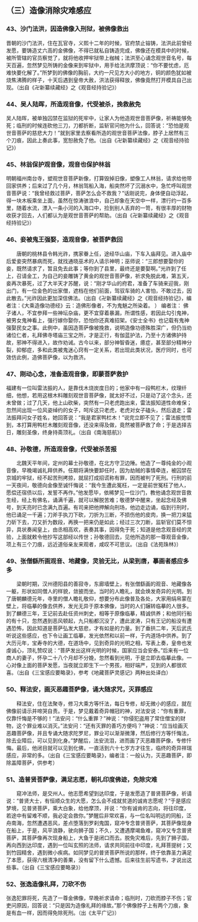 ## （三）造像消除灾难感应
### 43、沙门法洪，因造佛像入刑狱，被佛像救出
晋朝的沙门法洪，住在瓦官寺，义熙十二年的时候，官府禁止镕铸，法洪此前曾经发愿，要铸造丈六高的金佛像，不得已就私自铸造完成，佛像还在模具中的时候，被所管辖的官员察觉了，就将他收押牢狱带上枷械；法洪至心诵念观世音名号，每天百遍，忽然梦见所铸的金像来到牢狱中，用手给法洪摩顶说：“你不要忧虑，厄难快要化解了。”所梦到的佛像的胸前，大约一尺见方大小的地方，铜的颜色犹如被烧焦沸腾的样子，十天后遇到皇帝大赦，洪法获得释放，佛像竟然打开模具自己出现。（出自《卍新纂续藏经》之《观音经持验记》）
### 44、吴人陆晖，所造观音像，代受被杀，挽救赦免
吴人陆晖，被单独囚禁在监狱的死牢中，让家人为他造观世音菩萨像，祈祷能够免死；临刑的时候连砍他三刀，刀都折断，监斩官问他为什么，回答说：“恐怕是观世音菩萨的慈悲大力！”就到家里去察看所造的观世音菩萨法像，脖子上居然有三个刀痕，因此上奏此事，宽恕赦免了他。（出自《卍新纂续藏经》之《观音经持验记》）
### 45、林翁保护观音像，观音也保护林翁
明朝福州南台寺，塑观世音菩萨新像，打算毁掉旧像，塑像工人林翁，请求给他带回家供养；后来过了几个月，林翁驾船入海，船突然坏了沉溺水中，急忙呼叫观世音菩萨说：“我曾经救过菩萨，菩萨怎么会不救我？”话刚说完，身体便自动浮起，得一块木板乘坐上面，虽然在惊涛骇浪中，自己却象在天空中一样，漂行约一百多里，随着水流，漂入一条小河的入海口中，捡到别人丢弃的一笥，有很丰厚的财物收获才回去，人们都认为是观世音菩萨的帮助。（出自《卍新纂续藏经》之《观音经持验记》）
### 46、妾被鬼王强娶，造观音像，被菩萨救回
　　唐朝的桃林县令韩光祚，携家眷上任，途经华山庙，下车入庙拜见。进入庙中后爱妾突然暴病而死，就找通晓巫术的人请示神明；巫师说：“三郎想要娶你的妾，既然请求了，暂且免去此事；等你到了县里，最终还是要娶啊。”光祚到了任上，召请金工，为自己的妾雕铸了黄金的观世音菩萨像，祈求免脱此难，第五天，妾再次暴死，过了大半天才苏醒，说：“刚才华山的府君，准备了车骑来迎我，刚出门，有一位金色的出家僧，遮档在他们前面，驾驭车骑的人害怕，不敢过去，因此散去。”光祚因此更加深信佛法。（出自《卍新纂续藏经》之《观音经持验记》，编者注：《大乘造像功德经》云：造佛形像者，不为鬼魅之所染着。 ）
编者注：
佛子诸人，不宜参拜一些神坛杂庙，更不宜穿着暴漏，所谓性感，若因此勾引鬼神，被男女鬼神看上，强行嫁你娶你，恐怕你还真难招架。《安士全书》也记载有鬼神强娶民女之事。此例中，虽因造菩萨像被挽救，说明造像功德殊胜深广，但仍当劝诸位仁者，礼拜佛寺塔庙三宝之所，才是正行，有伽蓝护法，乃至十方诸佛护持故，邪神不得进入，故作劝诫。古今以来，部分神智昏迷，癔症，甚至部分精神分裂，抑郁症，多和此类被鬼迷心窍有一定关系，若出现此类状况，医疗同时，也可效仿此例，造佛菩萨像，以为救济。
### 47、刚动心念，准备造观音像，即蒙菩萨救护
福建有一位叫雷法振的人，是靠伐木烧炭度日的；他家中有一段鸭栏木，纹理纤细，他想，若用这根木料雕刻观世音菩萨像，就太好不过，只是动了这个念头，还未曾做；过了几天，他上山砍柴，突然有一只老虎跑出来，雷法振知道性命难保；忽然间出现一位风姿绰约的女子，呵斥这只老虎，老虎对女子磕头，然后退走；雷法振拜问女子姓名，她回答说：“我是君家鸭栏木！”说完立即不见了；雷法振觉悟到，本打算用鸭栏木雕刻观音像，还没来得及做，竟然被菩萨救了命；于是选择吉日，雕刻圣像，终身持斋顶礼。（出自《南海慈航》）
### 48、孙敬德，所造观音像，代受被杀苦报
　　北魏天平年间，定州的幕士孙敬德，在北方守卫边陲。他造了一尊纯金的小观音像，早晚竭诚礼拜供养。任期将满快要卸任时，因为劫贼的事情牵连，被囚禁在京城的牢狱，经不起苦刑拷掠，就屈打成招谎称有罪，因而被判了死刑。行刑的前一天夜间，敬德向金像至诚忏悔说：“我今生遭此冤枉，一定是前世冤枉了他人，愿偿还宿债以后，发誓不再作。”他发愿毕，依稀梦见一位沙门，教他诵念观世音救生经，经上有佛名，诵满千遍，就可以解脱苦难；敬德梦中醒来，坐起念经及佛号，到天亮时已念满九百遍。有司来把他押解向刑场，他边走边诵，临到行刑时，他已诵足一千遍；刀斧手执刀下砍，刀折为三断，不损伤他的皮肉，换一把刀来猛力斫下去，刀又折为数段，再换一把来仍是如此；经过三次刀断，监斩官们莫不惊异，具状奏闻皇上，由丞相高欢，表奏其事，因得免于死；知道是他念观音经的灵验，上面就敕令他抄写这部经以传世；孙敬德回去，见他所造的那一尊观音金像，项上有三个刀痕，远近道俗亲友来观者，咸叹不可思议。（出自《法苑珠林》）
### 49、张僧繇所画观音、地藏像，灵验无比，从梁到唐，摹画者感应多多
　　梁朝时期，汉州德阳县的善寂寺，东廊墙壁上，有张僧繇画的观音、地藏像各一躯，形状如同僧人的样貌，敛披而坐。当时的人瞻礼，就会焕发奇异的光明。到了唐朝麟德元年，寺里的僧人瞻礼敬仰，想要分布此像普及各处，大家用绢帛蒙在壁上，将临摹的像去供养，发光无异于原本佛像，当时的人们辗转临摹的人很多。到了麟德三年，王记前去赴任资州刺史，相等于原像临摹，精诚供养；和他同行船的有十只，忽然遇到恶风顿起，九只船都沉没了，遭此波涛，只有王记的船没有遭遇恐怖，因此知道是菩萨弘发大慈悲，才有如是的力量。到了垂拱二年，天后武氏听说这些感应，也下令让画工临摹，发光依然和以前一样，于内道场中供养。到了大历元年，宝寿寺的大德，在道场中，见到奇异的光明之相，写表上奏，皇帝也发虔诚心，顶礼赞叹说：“菩萨发出这样光明的时候，国家应当会安泰。”后来有一位商人的妻子，怀孕二十八个月却不分娩，忽然看到光明，于是立即去临摹此像。一心对像上面的菩萨发愿，当夜就立即生下一个男孩，相好端严，见到的人都很欢喜。（出自《三宝感应要略录》，参考《地藏菩萨灵感记》两种出处译白）
### 50、释法安，画灭恶趣菩萨像，诵大随求咒，灭罪感应
　　释法安，住在法聚寺，修习大乘方等忏法，每日专修，却无微小的感应，就在佛像前请示并啼哭自责。于是，梦见戴着奇异帽冠的神，对法安说：“你有重罪，仅靠忏悔是不够的！”法安问：“什么重罪？”神说：“你侵犯盗用了常住僧宝的财物，这个罪业难以消灭。”法安问：“还有灭罪的善巧方便吗？”神说：“应当绘画灭恶趣菩萨像，并且专诵大随求陀罗尼，罪业可以渐渐微薄，然后修行方等忏悔法，除去业障后，可以见到化身。”梦醒后，法安流泪，进而画了灭恶趣菩萨像，专修忏悔。最后，他闭目就可以见到化佛，一直活到六十七岁方才往生，临终的奇异祥瑞感应，非常的多。（出自《三宝感应要略录》，编者注：一般认为，灭恶趣菩萨，即除盖障菩萨，供参考）
### 51、造普贤菩萨像，满足志愿，朝礼印度佛迹，免除灾难
　　窥冲法师，是交州人。他志愿希望到达印度，于是发愿造了普贤菩萨像，祈请说：“普贤大士，有恒顺众生的大愿，怎么会不成就贫道的诚肯志愿呢？”于是感应梦境，见普贤菩萨，乘大白象，给他摩顶，并说：“你有诚肯的志向，将往印度，若途中有留难不顺，我必定会救你。”梦醒后非常欢喜，与一位名叫明远的同船，泛舟南海，忽然遭遇恶风，差点堕落到罗刹鬼国，窥冲专念普贤菩萨，其菩萨像现身在船上，于是，风平浪静，驶向狮子国；不久，又遭遇摩竭鱼难，窥冲又专念普贤菩萨，其菩萨像再次现身船上，大鱼于是闭口而去。脱免灾难后，先到了狮子国，再向西到达印度，遇到一位叫玄照的法师，请求共同前往中印度，礼拜菩提树；又到竹园精舍，遇到微小疾病。如同梦见的普贤菩萨所说的那样，终于依靠圣力满足了本愿，获得六根清净的善果，没有留下什么遗憾。后来往生前写遗书，才说出这些事。（出自《三宝感应要略录》）
### 52、张逸造像礼拜，刀砍不伤
张逸犯罪将死，先造了一尊金佛像，早晚祈求请命；临刑时，刀砍而脖子不伤；官吏问原因，回答说：“只是因为造像礼拜的缘故。”那个佛像脖子上有两个刀痕，象是有血一样，因而得免除死刑。（出《太平广记》）
